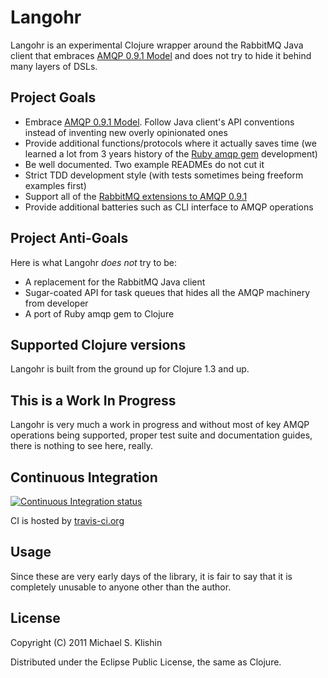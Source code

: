 # Langohr

Langohr is an experimental Clojure wrapper around the RabbitMQ Java client that embraces [AMQP 0.9.1 Model](http://bitly.com/amqp-model-explained)
and does not try to hide it behind many layers of DSLs.

## Project Goals

 * Embrace [AMQP 0.9.1 Model](http://bitly.com/amqp-model-explained). Follow Java client's API conventions instead of inventing new overly opinionated ones
 * Provide additional functions/protocols where it actually saves time (we learned a lot from 3 years history of the [Ruby amqp gem](https://github.com/ruby-amqp/amqp) development)
 * Be well documented. Two example READMEs do not cut it
 * Strict TDD development style (with tests sometimes being freeform examples first)
 * Support all of the [RabbitMQ extensions to AMQP 0.9.1](http://www.rabbitmq.com/extensions.html)
 * Provide additional batteries such as CLI interface to AMQP operations

## Project Anti-Goals

Here is what Langohr *does not* try to be:

 * A replacement for the RabbitMQ Java client
 * Sugar-coated API for task queues that hides all the AMQP machinery from developer
 * A port of Ruby amqp gem to Clojure


## Supported Clojure versions

Langohr is built from the ground up for Clojure 1.3 and up.


## This is a Work In Progress

Langohr is very much a work in progress and without most of key AMQP operations being
supported, proper test suite and documentation guides, there is nothing to
see here, really.


## Continuous Integration

[![Continuous Integration status](secure.travis-ci.org/michaelklishin/langohr.png!)](http://travis-ci.org/michaelklishin/langohr)


CI is hosted by [travis-ci.org](http://travis-ci.org)


## Usage

Since these are very early days of the library, it is fair to say that it is completely unusable to anyone
other than the author.



## License

Copyright (C) 2011 Michael S. Klishin

Distributed under the Eclipse Public License, the same as Clojure.
